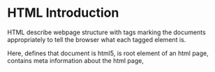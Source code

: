 # HTML Introduction

HTML describe webpage structure with tags marking the documents appropriately to tell the browser what each tagged element is.

Here, <!DOCTYPE html> defines that document is html5, <html> is root element of an html page, <head> contains meta information about the html page, <title> specifies the title for the page.

``` html 
<!DOCTYPE html>
<html>
<head>
<title>Page Title</title>
</head>
<body>
<h1>My First Heading</h1>
<p>My first paragraph.</p>
</body>
</html>
```
All the HTML filenames should have a extensions .html

- - - - - - - - - - - - - - - - - - - - - - - - - - - - - - - - - - - - - - - - - - - - - - - - - - - - - - - - - - - - - - - - - - - - -

## HTML BASICS

```<!DOCTYPE>``` declaration represents the document type, and helps browsers display web pages correctly. <!DOCTYPE html> this is how it should be displayed for HTML5.

* Attributes provide additional information about html elements 
```<a> </a>``` defines html links.

```href``` attribute defines link destination

```<img>``` defines html images. The attributes has following parameters [src(source file), alternative text(alt), width & Height].

```html
<!DOCTYPE html>
<html>
<body>

<h2>HTML Images</h2>
<p>HTML images are defined with the img tag:</p>

<img src="example.jpg" alt="example.com" width="104" height="142">

<a href="http://www.example.com">This is a link</a>

</body>
</html>
```
- - - - - - - - - - - - - - - - - - - - - - - - - - - - - - - - - - - - - - - - - - - - - - - - - - - - - - - - - - - - - - - - - - - - -

## HTML ATTRIBUTES  

 **Attributes in HTML tags allow you to specify additional information for an element. They always come after the opening tag and before the closing tag.

 * HTML links: ```<a href="http://www.example.com"> URL for Exmaple.com </a>``` 
  
<b>The SRC Attribute: </b>

```html
<h2> The src Attribute </h2>
<p> HTML images are defined with the img tag, and the filename of the image source is specified in the src attribute: </p>
<img src="img_girl.jpg" width="500" height="600">
```
**specifying the URL in the ```src``` attribute 

1. Absolute url: Links to the images in other site: ```<img src="https://www.example.com/images/new.png">```
2. Relative url: Links to the images hosted within the websites. ```<img src="example.png"``` or  ```<img src="/images/example.png"```  
    **The slash is related to the site url

** <b> Width and Height attribute(pixels) with ```<img>``` </b>

```html
 <img src="img_girl.jpg" width="500" height="600"> 
```

** <b> Alt attribute </b> includes alternative text for the image incase a user can not read the image: ```<img src="img_girl.jpg" alt="Girl with a jacket">```


** <b> Style Attribute</b> adds style elements like color, font, size, etc to an image/text.

```html
<p style="color:red;"> This is a red color paragraph </p>
```

** <b>Lang attribute:</b> Should always be included inside an <html> tag the declare website language to assist search engines locate you

```html
<!DOCTYPE html>
<html lang="en">
<body>
...
</body>
</html>
```

** <b> Title attribute:</b> Gives extra information about an element and the attributes will be displayed as a tooltip when mouse pointer runs over it. It needs to be in the Quotes.

```html
 <p title="I'm a tooltip">This is a paragraph.</p> 
```
***Attributes Summary

* All HTML elements can have attributes
* The href attribute of ```<a>``` specifies the URL of the page the link goes to
* The src attribute of ```<img>``` specifies the path to the image to be displayed
* The width and height attributes of ```<img>``` provide size information for images
* The alt attribute of ```<img>```provides an alternate text for an image
* The style attribute is used to add styles to an element, such as color, font, size, and more
* The lang attribute of the ```<html>``` tag declares the language of the Web page
* The title attribute defines some extra information about an element

- - - - - - - - - - - - - - - - - - - - - - - - - - - - - - - - - - - - - - - - - - - - - - - - - - - - - - - - - - - - - - - - - - - - -

## HTML HEADING

Headings go from ```<h1> </h1> to <h6> </h6>```. Search Engines use them to understand the structure of the webpage.

Use ```<h1>``` for main heading followed by ```<h2>``` and so on.

Each heading has its default size. You can change that by specifying inside a style element.

** chnage your style like this.
```html
<h1> style="font-size:60px;">Heading 1</h1>
```
- - - - - - - - - - - - - - - - - - - - - - - - - - - - - - - - - - - - - - - - - - - - - - - - - - - - - - - - - - - - - - - - - - - - - 

## HTML PARAGRAPHS

In html, you cannot be sure of how html will be displayed on each screen size. Adding extra lines or spaces to the document does not add new lines to the page. 
Browser removes extra spaces once page displays.

```html
<p>This is a paragraph</p>
```

* Line breaks: ```<br>``` element
Use this when you want a line break without starting a new paragraph.

- - - - - - - - - - - - - - - - - - - - - - - - - - - - - - - - - - - - - - - - - - - - - - - - - - - - - - - - - - - - - - - - - - - - - 

## HTML STYLES

The HTML Style attribute syntax:

```html
<tagname style="property:value;">
```
* Where the property is a CSS property and value is a CSS Value.

*  <b>Background color:</b> Defines the background color for an HTML element
```html
<body style="background-color:powderblue;">
```

* Set background color for two different elements:
```html
<h1 style="background-color:powderblue;">This is a heading</h1>
<p style="background-color:tomato;">This is a paragraph.</p>
```

** Text color
```html
<h1 style="color:blue;">This is a heading</h1>
<p style="color:red;">This is a paragraph.</p> 
```
** Fonts
```html
<h1 style="font-family:verdana;">This is a heading</h1>
<p style="font-family:courier;">This is a paragraph.</p> 
```
** Text Size
```html
<h1 style="font-size:300%;">This is a heading</h1>
<p style="font-size:160%;">This is a paragraph.</p> 
```

** Text alignment
```html
<h1 style="text-align:center;">Centered Heading</h1>
<p style="text-align:center;">Centered paragraph.</p> 
```

<strong>Styles summary</strong> 

* Use the style attribute for styling HTML elements
* Use background-color for background color
* Use color for text colors
* Use font-family for text fonts
* Use font-size for text sizes
* Use text-align for text alignment

- - - - - - - - - - - - - - - - - - - - - - - - - - - - - - - - - - - - - - - - - - - - - - - - - - - - - - - - - - - - - - - - - - - 

## HTML FORMATTING

```html
<b>      - Bold text
<strong> - Important text
<i>      - Italic text...often used to indicate a technical term, a phrase from another language, a thought, a ship name, etc.
<em>     - Emphasized text. A screen reader will emphasize the text using verbal stress
<mark>   - Marked text. Element that should be highlighted. You can use style to change the color.
<small>  - Smaller text
<del>    - Deleted text. Browsers usually strike a line through
<ins>    - Inserted text... (into a document) Browsers usually underline this. Can be used after del. 
<sub>    - Subscript text...appears half a character below the normal line
<sup>    - Superscript text...can be used for footnotes citation
<address>- To Write the Address
```
- - - - - - - - - - - - - - - - - - - - - - - - - - - - - - - - - - - - - - - - - - - - - - - - - - - - - - - - - - - - - - - - - - -

## HTML COMMENTS

There is only exclamation at the start not at the end.

```html
<!-- This is a comment -->

<p>This is a paragraph.</p>

<!-- Remember to add more information here -->
```
- - - - - - - - - - - - - - - - - - - - - - - - - - - - - - - - - - - - - - - - - - - - - - - - - - - - - - - - - - - - - - - - - - -

## HTML CSS

HTML STYLES-CSS

CSS can control layout of multiple pages at same time.

CSS: Cascading Style Sheet: To control color, font, the size of text, the spacing between elements, how elements are positioned and laid out, what background images or background colors are to be used, different displays for different devices and screen sizes etc

Tip: The word cascading means that a style applied to a parent element will also apply to all children elements within the parent. So, if you set the color of the body text to "blue", all headings, paragraphs, and other text elements within the body will also get the same color (unless you specify something else)!

CSS can be added to HTML documents in 3 ways:

   a. <b>Inline</b> - by using the style attribute inside HTML elements
   b. <b>Internal</b> - by using a ```<style>``` element in the ```<head>``` section
   c. <b>External</b> - by using a ```<link>``` element to link to an external CSS file.

  1. CSS INLINE:- To apply a unique style to a single HTML element, and it uses the style attribute of such element.
   Eg:- Set h1 color to blue and p color to red.

   ```html
   <h1 style="color:blue;"> A Blue Heading </h1>
   <p style="color:red;"> A red Paragraph </p>
   ```

   2. CSS INTERNAL:- To define style for a single HTML Page and it defined in ```<head>``` section of an html page within ```<style>``` element.
    Eg:- Defining the ```<style>``` in the ```<head>``` section.

    ```html
    
     <!DOCTYPE html>
  <html>
    <head>
     <style>
        body {background-color: powderblue;}
        h1   {color: blue;}
        p    {color: red;}
     </style>
    </head>
    <body>

      <h1>This is a heading</h1>
      <p>This is a paragraph.</p>

    </body>
   </html> 
    ```

   3. CSS EXTERNAL:- Define style for many HTML pages. To use the external style, you add a link to it in the head section of the html. File must not contain any HTML Code and can be written in any text editor. Save with a .css extension. 

    ```html
    <!DOCTYPE html>
    <html>
        <head>
        <link rel="Stylesheet" href="styles.css">
        </head>

        <body>
            <h1>This is a heading</h1>
            <p>This is a paragraph.</p>
        </body>
    </html>
    ```
    This is the style sheet with extension of (.css)

    ```css
    body {
        background-color: powderblue;
    }
    h1 {
        color: green;
    }
    p {
        color: red;
    }
    ```

- - - - - - - - - - - - - - - - - - - - - - - - - - - - - - - - - - - - - - - - - - - - - - - - - - - - - - - - - - - - - - - - - - - -

## CSS FONTS COLORS AND SIZES

Here, we will demonstrate some commonly used CSS properties. You will learn more about them later.

The CSS color property defines the text color to be used.

The CSS font-family property defines the font to be used.

The CSS font-size property defines the text size to be used.

``` html
<!DOCTYPE html>
<html>
<head>
<style>
h1 {
  color: blue;
  font-family: verdana;
  font-size: 300%;
}
p {
  color: red;
  font-family: courier;
  font-size: 160%;
}
</style>
</head>
<body>

<h1>This is a heading</h1>
<p>This is a paragraph.</p>

</body>
</html> 
```
--------------------------------------------------------------------------------------------------------------------------------------------

## CSS BOX MODEL

![Alt text](image.png)

![Alt text](image-1.png)

The CSS box model is a container that contains multiple properties including borders, margins, padding, and the content itself. It is used to create the design and layout of web pages. It can be used as a toolkit for customizing the layout of different elements. The web browser renders every element as a rectangular box according to the CSS box model. 

   1. <b>Content:- </b> The actual data in the form of text, images, or other media forms and it can be sized using the width & height property.
       <b>Content Area:- </b> This area consists of content like text, images, or other media content. It is bounded by the content edge and its dimensions are given by content-box width and height.
   2. <b> Padding:- </b> This property is used to create space around the element, inside any defined border.
       <b> Padding Area:- </b> It includes the element’s padding. This area is actually the space around the content area and within the border-box. Its dimensions are given by the width of the padding-box and the height of the padding-box.
   3. <b> Border:- </b> This property is used to cover the content & any padding, & also allows setting the style, color, and width of the border.
      <b> Border-Area:- </b> It is the area between the box’s padding and margin. Its dimensions are given by the width and height of the border.
   4. <b> Margin:- </b>  This property is used to create space around the element ie., around the border area.
      <b> Margin Area:- </b>  This area consists of space between the border and the margin. The dimensions of the Margin area are the margin-box width and the margin-box height. It is useful to separate the element from its neighbors.

    ```css
      p {
    width: 80px;
    height: 70px;
    margin: 50px;
    border: 2px solid black;
    padding: 5px;
    }
    ```
- - - - - - - - - - - - - - - - - - - - - - - - - - - - - - - - - - - - - - - - - - - - - - - - - - - - - - - - - - - - - - - - - - - - - 

## CSS Link to External

External style sheets can be referenced with a full URL or with a path relative to the current web page.

```html
<link rel="stylesheet" href="https://www.w3schools.com/html/styles.css"> 
```
Links to a style sheet located in the html folder on the current web site:

```html
<link rel="stylesheet" href="/templates/styles.css"> 
```
- - - - - - - - - - - - - - - - - - - - - - - - - - - - - - - - - - - - - - - - - - - - - - - - - - - - - - - - - - - - - - - - - - - - -

# HTML LINKS 1

They are hyperlinks that can be clicked to be redirected to another page.

```html
<a href="url">link text</a>

href attribute is the link destination.

Link Text:- It is something like a place holder for the URL.

 <a href="http://example.com/">Visit Example.com!</a> 
```

** By default, links will appear as follows in all browsers:
An unvisited link is underlined and blue
A visited link is underlined and purple
An active link is underlined and red

You can also style a link with CSS 

- - - - - - - - - - - - - - - - - - - - - - - - - - - - - - - - - - - - - - - - - - - - - - - - - - - - - - - - - - - - - - - - - - - - -

# HTML LINKS 2 

The linked page will be displayed in the current browser window. To change this, you must specify another target for the link. using the ```target``` Attribute.

The target attribute specifies where to open the linked document.

Possible Values for the target attribute: 
```html
_self - Default. Opens the document in the same window/tab as it was clicked
_blank - Opens the document in a new window or tab
_parent - Opens the document in the parent frame
_top - Opens the document in the full body of the window
```

```html
<a href="https://www.w3schools.com" target="_blank|_self|_parent|_top">Visit W3Schools.com!</a>
<!-- Choose anyone for the target attribute -->
```

Examples of relative and absolute URL:-
```html
<h2>Absolute URLs</h2>
<p><a href="https://www.w3.org/">W3C</a></p>
<p><a href="https://www.google.com/">Google</a></p>

<h2>Relative URLs</h2>
<p><a href="html_images.asp">HTML Images</a></p>
<p><a href="/css/default.asp">CSS Tutorial</a></p> 
```

** HTML Links - Use an Image as a Link: To do this, just use in image <img> tae
```html
<a href="default.asp">
<img src="smiley.gif" alt="HTML tutorial" style="width:42px;height:42px;">
</a> 
```

** Link to an Email Address:<b>use mailto:</b> inside href attribute to create a link that oopens in the user's email program (to let them send a new email):

```html
<a href="mailto:someone@gmail.com">Send email</a>
```
** Here is the JS code
```<button onclick="document.location='default.asp'">HTML Tutorial</button>``` 

** LInk titles: Shown as tooltip when mouse pointer is moved on element.
```<a href="https://www.w3schools.com/html/" title="Go to W3Schools HTML section">Visit our HTML Tutorial</a>``

  a. Use the ```<a>``` element to define a link
  b. Use the ```href``` attribute to define the link address
  c. Use the target attribute to define where to open the linked document
  d. Use the ```<img>``` element (inside ```<a>```) to use an image as a link
  e. Use the mailto: scheme inside the href attribute to create a link that opens the user's email program

- - - - - - - - - - - - - - - - - - - - - - - - - - - - - - - - - - - - - - - - - - - - - - - - - - - - - - - - - - - - - - - - - - - -
  
## HTML IMAGES

Image tag is used to insert images in a webpage. Images are linked to a webpage not embeded.

SRC attributes 
1. src - Specifies the path to the image 
2. alt - Specifies an alternate text for the image

Syntax
```<img src="url" alt="alternatetext">``` 

Browsers get image from a web server and inserts into the page each time you load. Image stays in same spot in relation to a webpage...else the alt text shows up to indicate that the link is brocken.

**Value of alt attribute shows in cases where: because of slow connection, an error in the src attribute, or if the user uses a screen reader which reads html code and reads out for the user...usually used by the visually impaired people.

**You can also specify width and height in the style attribute of the image
 ```<img src="img_girl.jpg" alt="Girl in a jacket" style="width:500px;height:600px;">``` 

**With and height attribute as width and height attribute...which is always in pixels
 ```<img src="img_girl.jpg" alt="Girl in a jacket" width="500" height="600">``` 

**It is better to use style attribute so the stylesheet does not end up changing image size.
```html
<!DOCTYPE html>
<html>
<head>
<style>
img {
  width: 100%;
}
</style>
</head>
<body>

<img src="html5.gif" alt="HTML5 Icon" width="128" height="128"> <!-- This image uses the <style> in header by default -->

<img src="html5.gif" alt="HTML5 Icon" style="width:128px;height:128px;"> <!-- This Image tag uses the inline style attribute so it is not affected by the <style> attribute inside the <head> -->

</body>
</html> 
```
**Animated Images:: HTML allows GIFs

```<img src="programming.gif" alt="Computer Man" style="width:48px;height:48px;">``` 

**Image as a tag:: Put <img> tag inside the <a> tag

```html
<a href="default.asp">
  <img src="smiley.gif" alt="HTML tutorial" style="width:42px;height:42px;">
</a> 
```
- - - - - - - - - - - - - - - - - - - - - - - - - - - - - - - - - - - - - - - - - - - - - - - - - - - - - - - - - - - - - - - - - - - - -

# HTML TABLES

```
<table> tag defined the HTML table. 
<tr> defines table row
<th> defines table header. By default bold and centered.
<td> defines table data/cell.. (Columns) By default regular and left-aligned. They are data containers for text, images, lists, other tables, etc.
```

* A Simple HTML Table

```html
 <table style="width:100%">
  <tr>
    <th>Firstname</th>
    <th>Lastname</th>
    <th>Age</th>
  </tr>
  <tr>
    <td>Jill</td>
    <td>Smith</td>
    <td>50</td>
  </tr>
  <tr>
    <td>Eve</td>
    <td>Jackson</td>
    <td>94</td>
  </tr>
 </table> 
```
* Add a border to HTML table:::
```css
table, th, td {
  border: 1px solid black;
}
```

** Collapsed Table Border:: Add Border collapse property to enable all borders to collapse into  one border. 
```css
table, th, td {
  border: 1px solid black;
  border-collapse: collapse;
}
```

** Add Cell Padding::: Specifies the space between the cell and its borders. If not specified, table cells are displayed without padding. Use css padding property to set padding:

```css
th, td {
  padding: 15px;
}
```
** Left-align Headings::Table headings are by default bold and centred. 

To left-align table headings, use CSS text-align property. 
```css
th {
  text-align: left;
}
```

** Add border spacing:: Specifies space between cells. Use CSS border-spacing property. Border spacing has no effect for table with collapsed borders
```css
table {
  border-spacing: 5px;
}
```
** Cells that Spans Many Columns:: use colspan attribute
```html
 <table style="width:100%">
  <tr>
    <th>Name</th>
    <th colspan="2">Telephone</th>
  </tr>
  <tr>
    <td>Bill Gates</td>
    <td>55577854</td>
    <td>55577855</td>
  </tr>
</table> 
```

** Make cell that spans many rows::use rowspan. rowspan=2 means that you will specify two row <tr> elements to contain the content spanning two rows
	
```html
 <table style="width:100%">
  <tr>
    <th>Name:</th>
    <td>Bill Gates</td>
  </tr>
  <tr>
    <th rowspan="2">Telephone:</th>
    <td>55577854</td>
  </tr>
  <tr>
    <td>55577855</td>
  </tr>
</table> 
```
** Add a caption to the table:: use <caption>  tag...inserted immediately after the table tag
	
```html
 <table style="width:100%">
  <caption>Monthly savings</caption>
  <tr>
    <th>Month</th>
    <th>Savings</th>
  </tr>
  <tr>
    <td>January</td>
    <td>$100</td>
  </tr>
  <tr>
    <td>February</td>
    <td>$50</td>
  </tr>
</table> 
```

** Define a special style for one table. Add an id to the table and then define the special style next

``` html
<table id="t01">
  <tr>
    <th>Firstname</th>
    <th>Lastname</th>
    <th>Age</th>
  </tr>
  <tr>
    <td>Eve</td>
    <td>Jackson</td>
    <td>94</td>
  </tr>
</table> 
```
```css
#t01 {
  width: 100%;
  background-color: #f1f1c1;
}
```
* <b> CHAPTER SUMMARY _HTML CHAPTER SUMMARY </b>

1. Use the HTML ```<table>``` element to define a table
2. Use the HTML ``<tr>``element to define a table row
3. Use the HTML ``<td>`` element to define a table data
4. Use the HTML ```<th>``` element to define a table heading
5. Use the HTML ```<caption>``` element to define a table caption
6. Use the CSS border property to define a border
7. Use the CSS border-collapse property to collapse cell borders
8. Use the CSS padding property to add padding to cells
9. Use the CSS text-align property to align cell text
10. Use the CSS border-spacing property to set the spacing between cells
11. Use the colspan attribute to make a cell span many columns
12. Use the rowspan attribute to make a cell span many rows
13. Use the id attribute to uniquely define one table 

- - - - - - - - - - - - - - - - - - - - - - - - - - - - - - - - - - - - - - - - - - - - - - - - - - - - - - - - - - - - - - - - - - - - - - - - - - - - - - - - - - - - -

## HTML LISTS 

1. ** unordered list has bullets 
2. ** ordered lists have numberings or some kind of sequence labels

* <b> UNORDERED HTML List:-</b> each starts with <ul> tag and each list item starts with <li> tag by default, list item is marked with small black circles as bullets.
```<ul> </ul>``` :- Unordered List Tag 
```<li> </li>``` :- List individual Elements 

```html
<ul>
    <li>Coffee</li>
    <li>Tea</li>
    <li>Milk</li>
</ul>
```
To choose list marker, use css list-style-type property to define style of the list item market.
   * Disc(Filled Circle)
```html
<ul style="list-style-type:disc;">
  <li>Coffee</li>
  <li>Tea</li>
  <li>Milk</li>
</ul> 
``` 
   * Open (Unfilled Circle)
```html
 <ul style="list-style-type:circle;">
  <li>Coffee</li>
  <li>Tea</li>
  <li>Milk</li>
</ul> 
``` 
   * Square (Filled with Black)
```html
<ul style="list-style-type:square;">
  <li>Coffee</li>
  <li>Tea</li>
  <li>Milk</li>
</ul> 
``` 


* <b> ORDERED HTML LIST:-</b> Numbers are used to mark list items by default.
```<ol> </ol>``` :- Ordered List Tag

```html
 <ol>
  <li>Coffee</li>
  <li>Tea</li>
  <li>Milk</li>
</ol> 
```
<b>HTML Description lists::</b> List of terms with description of each term in the list. description list is marked by ```<dl>``` tag and each description term (name) is marked by ```<dt>``` tag and the description of each description list term is tagged by ```<dd>```:

```html
 <dl>
  <dt>Coffee</dt>
  <dd>- black hot drink</dd>
  <dt>Milk</dt>
  <dd>- white cold drink</dd>
</dl> 
```
** Ordered HTML List - The Type Attribute
With the type attribute of the <ol> tag, you can define the type of the list item marker

```
Type 	Description
type="1" 	The list items will be numbered with numbers (default)
type="A" 	The list items will be numbered with uppercase letters
type="a" 	The list items will be numbered with lowercase letters
type="I" 	The list items will be numbered with uppercase roman numbers
type="i" 	The list items will be numbered with lowercase roman numbers
```

** HTML List Tags
```html
<ul> 	Defines an unordered list
<ol> 	Defines an ordered list
<li> 	Defines a list item
<dl> 	Defines a description list
<dt> 	Defines a term in a description list
<dd> 	Describes the term in a description list
```

* Description lists: List of terms with a description of each term. 
```<dl>``` tag defines the list, ```<dt>``` defines the term (name), and ```<dd>``` tag describes each term:
```html
<dl>
  <dt>Coffee</dt>
  <dd>- black hot drink</dd>
  <dt>Milk</dt>
  <dd>- white cold drink</dd>
</dl> 
```
* Description list summary:
Use the HTML ```<dl>``` element to define a description list
Use the HTML ```<dt>``` element to define the description term
Use the HTML ```<dd>``` element to describe the term in a description list

HTML List Tags
```html
**Tag 	Description
<ul> 	Defines an unordered list
<ol> 	Defines an ordered list
<li> 	Defines a list item
<dl> 	Defines a description list
<dt> 	Defines a term in a description list
<dd> 	Describes the term in a description list
```

- - - - - - - - - - - - - - - - - - - - - - - - - - - - - - - - - - - - - - - - - - - - - - - - - - - - - - - - - - - - - - - - - - - - - - - - - - - - - - - - - - - - - - -
## HTML BLOCK & INLINE

<p>Every HTML element has a default display value, depending on what type of element it is.

The display property is very important in web development as it controls the fundamental appearance of elements on the web page, and is the cornerstone of responsive and adaptive design.

The display property in HTML is actually a CSS property that specifies how a certain HTML element should be displayed.</p>

<p> There are several different values that the display property can take, each affecting the layout of the elements in a unique way. Here's a rundown of the most common display values: </p>

1. <b> none:-</b>This value will make an element and its content invisible and removed from the flow of the document. It's as if the element does not exist. 
2. <b> block:-</b>Elements with display: block; start on a new line and stretch out to the left and right as far as they can. Typical block elements are ```<div>, <p>, and <h1> to <h6>```. These elements will always create a "block" on the page, and they do not allow other HTML elements to sit alongside them on the left or right within the same container.
3. <b> Inline:-</b> This value allows elements to sit next to each other on the same line. Only the width that the content itself occupies is applied to the element, without breaking onto a new line. ```<span>, <a>, <img>, and <strong>``` are examples of inline elements. These elements will not start on a new line and only take up as much width as necessary.

    <h3> I. BLOCK LEVEL ELEMENTS </h3>

    * A block-level element always starts on a new line, and the browsers automatically add some space (a margin) before and after the element. A block-level element always takes up the full width available (stretches out to the left and right as far as it can).
    * The ```<p>``` element defines a paragraph in an HTML document.
    * The ```<div>``` element defines a division or a section in an HTML document.

    <h3> II. INLINE ELEMENTS </h3>

    * An inline element does not start on a new line. An inline element only takes up as much width as necessary. This is a ```<span>``` element inside a paragraph.
    * An inline element cannot contain a block-level element!

- - - - - - - - - - - - - - - - - - - - - - - - - - - - - - - - - - - - - - - - - - - - - - - - - - - - - - - - - - - - - - - - - - - - - - - - - - - - - - - - - - - - - - -
## The ```<div>``` Element

```<div>``` element is used as a container for other HTML elements.

```<div>``` element has no required attribute. the common attributes of the div element are: style, class, id

When used together with CSS, the ```<div>``` element can used to style blocks of content: 
```html
<div style="background-color:black;color:white;padding:20px;">
  <h2>London</h2>
  <p>London is the capital city of England. It is the most populous city in the United Kingdom, with a metropolitan area of over 13 million inhabitants.</p>
</div> 
```
- - - - - - - - - - - - - - - - - - - - - - - - - - - - - - - - - - - - - - - - - - - - - - - - - - - - - - - - - - - - - - - - - - - - - - - - - - - - - - - - - - - - - - -
## The ```<span>``` Element

The <span> element is an inline container used to mark up a part of a text, or a part of a document.

The <span> element has no required attributes, but style, class and id are common.

```html
<p>My mother has <span style="color:blue;font-weight:bold;">blue</span> eyes and my father has <span style="color:darkolivegreen;font-weight:bold;">dark green</span> eyes.</p>
```

- - - - - - - - - - - - - - - - - - - - - - - - - - - - - - - - - - - - - - - - - - - - - - - - - - - - - - - - - - - - - - - - - - - - - - - - - - - - - - - - - - - - - - -
# HTML CLASSES

HTML Class attribute is used to specify a class for an html element. HTML classes are a way to identify multiple elements as part of a group, kind of like a team jersey number that lets you know which players are on the same team. They allow you to assign the same styling and behavior to any element that is part of that class.

<p> In simpler terms, think of a class in HTML like a label or a tag you put on certain elements. When you write your CSS (which is the code that makes your website look pretty), you can say, “Hey, every element with this label, I want you to make it red, or big, or give it some space around it,” and so on. The same goes for JavaScript (the programming language that adds interactivity to your site); you can tell it, “Find every element with this label and make something happen when you click on them.” </p>

```html
<p class="attention">Don't forget to RSVP!</p>
<p class="attention">Remember to bring a dish for sharing.</p>
<p>See you there!</p>
```

```css
.attention {
  color: red;
  font-weight: bold;
}
```
 JavaScript snippet selects all the elements with the class attention and adds a click event to them, so when you click on those paragraphs, an alert pops up.
```js
 let attentionElements = document.querySelectorAll('.attention');

attentionElements.forEach(element => {
  element.addEventListener('click', function() {
    alert('Don't forget this message!');
  });
});
```

** In the example below, all three div elements with class city are style equally together equally according to the .city style definition in the header.
```html
<!DOCTYPE html>
<html>
<head>
<style>
.city {
  background-color: tomato;
  color: white;
  border: 2px solid black;
  margin: 20px;
  padding: 20px;
}
</style>
</head>
<body>

<div class="city">
  <h2>London</h2>
  <p>London is the capital of England.</p>
</div>

<div class="city">
  <h2>Paris</h2>
  <p>Paris is the capital of France.</p>
</div>

<div class="city">
  <h2>Tokyo</h2>
  <p>Tokyo is the capital of Japan.</p>
</div>

</body>
</html> 
```

** Here we can also style note class in ```<span>``` elements with .note style definition

```html
<!DOCTYPE html>
<html>
<head>
<style>
.note {
  font-size: 120%;
  color: red;
}
</style>
</head>
<body>

<h1>My <span class="note">Important</span> Heading</h1>
<p>This is some <span class="note">important</span> text.</p>

</body>
</html> 
```
NB

Tip: The class attribute can be used on any HTML element.

<b> Note: The class name is case sensitive! </b>

<h3> The syntax of Class </h3>
  To create a class; write a period (.) character, followed by a class name. Then, define the CSS properties within curly braces {}.

  ```html
<!DOCTYPE html>
<html>
<head>
<style>
.city {
  background-color: tomato;
  color: white;
  padding: 10px;
}
</style>
</head>
<body>

<h2 class="city">London</h2>
<p>London is the capital of England.</p>

<h2 class="city">Paris</h2>
<p>Paris is the capital of France.</p>

<h2 class="city">Tokyo</h2>
<p>Tokyo is the capital of Japan.</p>

</body>
</html>
```

<h3> Multiple Classes </h3>
HTML elements can belong to more than one class.

To define multiple classes, separate the class names with a space, e.g. ```<div class="city main">```. The element will be styled according to all the classes specified.

<b> The class name can also be used by JavaScript to perform certain tasks for specific elements. JavaScript can access elements with a specific class name with the ```getElementsByClassName()``` method: </b>

- - - - - - - - - - - - - - - - - - - - - - - - - - - - - - - - - - - - - - - - - - - - - - - - - - - - - - - - - - - - - - - - - - - - - - - - - - - - - - - - - - - - - - -

##  HTML id Attribute 

* The HTML id attribute is used to specify a unique id for an HTML element. You cannot have more than one element with the same id in an HTML document.
<b> Only one element has a particular "id".</b>
<p>The id attribute specifies a unique id for an HTML element. The value of the id attribute must be unique within the HTML document. The id attribute is used to point to a specific style declaration in a style sheet. It is also used by JavaScript to access and manipulate the element with the specific id. </p>

<span style="color:red;">Note:-</span> The "id" name is case sensitive. The id name contain atleast one character, cannot start with a number, and must not contain whitespaces.

```html
<!DOCTYPE html>
<html>
<head>
<style>
#myHeader {
  background-color: lightblue;
  color: black;
  padding: 40px;
  text-align: center;
}
</style>
</head>
<body>

<h1 id="myHeader">My Header</h1>

</body>
</html>
```
<h4> The Difference between ID & CLASS </h4>

1. ID attribute selects only one unique element on a page, while class select multiple elements with same styles or scripts.
2. While refering to the stylesheet, <b> id are referred to as "#"(ash)</b> & <b> classes are referred to as "."(period)</b>

```html
<!DOCTYPE html>
<html>
<head>
<style>
/* Style the element with the id "myHeader" */
#myHeader {
  background-color: lightblue;
  color: black;
  padding: 40px;
  text-align: center;
}

/* Style all elements with the class name "city" */
.city {
  background-color: tomato;
  color: white;
  padding: 10px;
} 
</style>
</head>
<body>

<h2>Difference Between Class and ID</h2>
<p>A class name can be used by multiple HTML elements, while an id name must only be used by one HTML element within the page:</p>

<!-- An element with a unique id -->
<h1 id="myHeader">My Cities</h1>

<!-- Multiple elements with same class -->
<h2 class="city">London</h2>
<p>London is the capital of England.</p>

<h2 class="city">Paris</h2>
<p>Paris is the capital of France.</p>

<h2 class="city">Tokyo</h2>
<p>Tokyo is the capital of Japan.</p>

</body>
</html>
```
- - - - - - - - - - - - - - - - - - - - - - - - - - - - - - - - - - - - - - - - - - - - - - - - - - - - - - - - - - - - - - - - - - - - - - - - - - - - - - - - - - - - - - - 
## HTML Bookmarks with ID and Links 

<ul>
<li>HTML bookmarks are used to allow readers to jump to specific parts of a webpage.</li>

<li>Bookmarks can be useful if your page is very long.</li>

<li>To use a bookmark, you must first create it, and then add a link to it.</li>

<li>Then, when the link is clicked, the page will scroll to the location with the bookmark.</li>
</ul>

* To create a Bookmark & Add a Link

```html
<h2 id="c4">Chapter 4</h2> <!-- Created a element with ID -->

<a href="#c4">Jump to the Chapter 4 </a> <!-- Create a Reference Link for that ID -->

<!-- Add a Link from other HTMl Page -->

<a href="html_demo.html#c4">Jump to Chapter 4 </a>
```
- - - - - - - - - - - - - - - - - - - - - - - - - - - - - - - - - - - - - - - - - - - - - - - - - - - - - - - - - - - - - - - - - - - - - - - - - - - - - - - - - - - - - - - 
## HTML Iframes 

It is used to display a webpage within another webpage

* HTML Iframe syntax

HTML Iframe Syntax:

```<iframe>``` tag specifies an inline frame. This inline frame is used to  embed another document within the current html document

** Syntax example below

```<iframe src="url" title="description">```

NB: It is a good practice to always include a title attribute for the <iframe>. This is used by screen readers to read out what the content of the iframe is.


** Use height and width to specify the size ofthe iframe
```html
<iframe src="demo_iframe.htm" height="200" width="300" title="Iframe Example"></iframe>
```

** You can also add style attribute and use css height and width properties:
```html
<iframe src="demo_iframe.htm" style="height:200px;width:300px;" title="Iframe Example"></iframe>
```

- - - - - - - - - - - - - - - - - - - - - - - - - - - - - - - - - - - - - - - - - - - - - - - - - - - - - - - - - - - - - - - - - - - - - - - - - - - - - - - - - - - - - - - 

## HTML JavaScript (```<script>```) Tag

JavaScript makes HTML pages more dynamic and interactive.

<p> The HTML script tag is used to define a client-side script (JavaScript).

The ```<script>``` element either contains script statements, or it points to an external script file through the src attribute.

Common uses for JavaScript are image manipulation, form validation, and dynamic changes of content </p>

```html
<script>
document.getElementById("demo").innerHTML = "Hello JavaScript!";
</script>
```
The HTML ```<noscript>``` tag defines an alternate content to be displayed to users that have disabled scripts in their browser or have a browser that doesn't support scripts:
```html
<script>
document.getElementById("demo").innerHTML = "Hello JavaScript!";
</script>
<noscript>Sorry, your browser does not support JavaScript!</noscript> 

<!-- **The full script is: -->
<p id="demo"></p>

<script>
document.getElementById("demo").innerHTML = "Hello JavaScript!";
</script>

<noscript>Sorry, your browser does not support JavaScript!</noscript>

<p>A browser without support for JavaScript will show the text written inside the noscript element.</p>
```
- - - - - - - - - - - - - - - - - - - - - - - - - - - - - - - - - - - - - - - - - - - - - - - - - - - - - - - - - - - - - - - - - - - - - - - - - - - - - - - - - - - - - - -
## HTML FILE PATH

A file path describes the location of a file in a website's folder structure. 

Examples of filepath:-

<table style="width=100%">
<tr>
<th> PATH </th>
<th> Description </th>
</tr>
<tr>
<td>```<img src="picture.jpg">```</td>
<td> The "picture.jpg" file is located in the same folder as the current page </td>
</tr>
<tr>
<td>```<img src="images/picture.jpg">```</td>
<td>The "picture.jpg" file is located in the images folder in the current folder</td>
</tr>
<tr>
<td>```<img src="/images/picture.jpg">```</td>
<td>The "picture.jpg" file is located in the images folder at the root of the current web</td>
</tr>
<tr>
<td>```<img src="../picture.jpg">```</td>
<td>The "picture.jpg" file is located in the folder one level up from the current folder</td>
</tr>